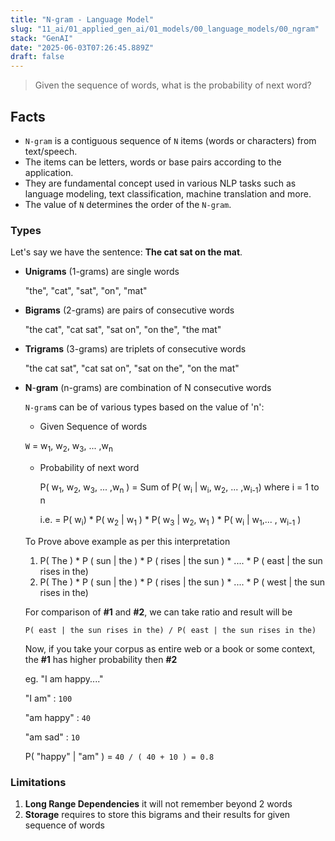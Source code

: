 ```yaml
---
title: "N-gram - Language Model"
slug: "11_ai/01_applied_gen_ai/01_models/00_language_models/00_ngram"
stack: "GenAI"
date: "2025-06-03T07:26:45.889Z"
draft: false
---
```


> Given the sequence of words, what is the probability of next word?

## Facts

- `N-gram` is a contiguous sequence of `N` items (words or characters) from text/speech.
- The items can be letters, words or base pairs according to the application.
- They are fundamental concept used in various NLP tasks such as language modeling, text classification, machine translation and more.
- The value of `N` determines the order of the `N-gram`.

### Types

Let's say we have the sentence: **The cat sat on the mat**.

- **Unigrams** (1-grams) are single words

  "the", "cat", "sat", "on", "mat"

- **Bigrams** (2-grams) are pairs of consecutive words

  "the cat", "cat sat", "sat on", "on the", "the mat"

- **Trigrams** (3-grams) are triplets of consecutive words

  "the cat sat", "cat sat on", "sat on the", "on the mat"

- **N**-**gram** (n-grams) are combination of N consecutive words

  `N-gram`s can be of various types based on the value of 'n':

  - Given Sequence of words

  `W` = w<sub>1</sub>, w<sub>2</sub>, w<sub>3</sub>, ... ,w<sub>n</sub>

  - Probability of next word

    P( w<sub>1</sub>, w<sub>2</sub>, w<sub>3</sub>, ... ,w<sub>n</sub> ) = Sum of P( w<sub>i</sub> | w<sub>i</sub>, w<sub>2</sub>, ... ,w<sub>i-1</sub>) where i = 1 to n

    i.e. = P( w<sub>i</sub>) \* P( w<sub>2</sub> | w<sub>1</sub> ) \* P( w<sub>3</sub> | w<sub>2</sub>, w<sub>1</sub> ) \* P( w<sub>i</sub> | w<sub>1</sub>,... , w<sub>i-1</sub> )

  To Prove above example as per this interpretation

  1. P( The ) \* P ( sun | the ) \* P ( rises | the sun ) \* .... \* P ( east | the sun rises in the)
  2. P( The ) \* P ( sun | the ) \* P ( rises | the sun ) \* .... \* P ( west | the sun rises in the)

  For comparison of **#1** and **#2**, we can take ratio and result will be

  `P( east | the sun rises in the) / P( east | the sun rises in the)`

  Now, if you take your corpus as entire web or a book or some context, the **#1** has higher probability then **#2**

  eg. "I am happy...."

  "I am" : `100`

  "am happy" : `40`

  "am sad" : `10`

  P( "happy" | "am" ) = `40 / ( 40 + 10 ) = 0.8`

### Limitations

1. **Long Range Dependencies** it will not remember beyond 2 words
2. **Storage** requires to store this bigrams and their results for given sequence of words
